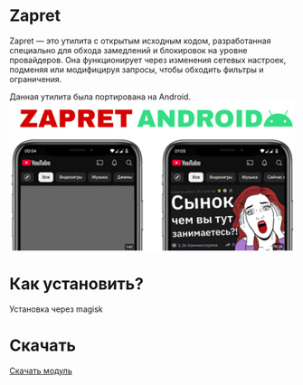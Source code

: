 # Zapret
Zapret — это утилита с открытым исходным кодом, разработанная специально для обхода замедлений и блокировок на уровне провайдеров. Она функционирует через изменения сетевых настроек, подменяя или модифицируя запросы, чтобы обходить фильтры и ограничения.

Данная утилита была портирована на Android.
![Preview](https://raw.githubusercontent.com/Parad1st/zapret-android/refs/heads/main/GitHub/Images/Preview.png)


# Как установить?
Установка через magisk

# Скачать
[Скачать модуль](https://github.com/Parad1st/zapret-android/releases)
